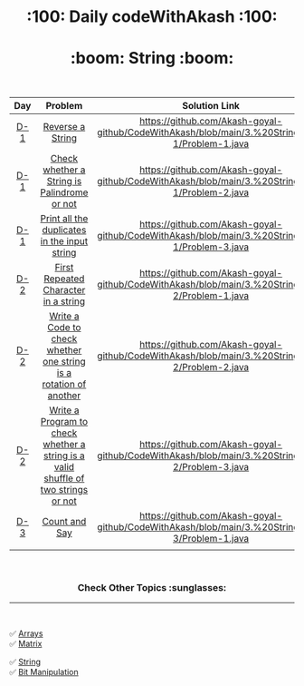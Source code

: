 

  <h1 align="center">:100: Daily codeWithAkash :100:</h1>
  

  <h1 align="center">:boom: String :boom: </h1>


<br>


|Day|Problem|Solution Link|Difficulty|
|:----:|:---:|:---:|:---:|
|[D-1](https://github.com/Akash-goyal-github/CodeWithAkash/tree/main/3.%20String/Day-1)|[Reverse a String](https://leetcode.com/problems/reverse-string/)|https://github.com/Akash-goyal-github/CodeWithAkash/blob/main/3.%20String/Day-1/Problem-1.java|Beginner|
|[D-1](https://github.com/Akash-goyal-github/CodeWithAkash/tree/main/3.%20String/Day-1)|[Check whether a String is Palindrome or not](https://practice.geeksforgeeks.org/problems/palindrome-string0817/1)|https://github.com/Akash-goyal-github/CodeWithAkash/blob/main/3.%20String/Day-1/Problem-2.java|Beginner|
|[D-1](https://github.com/Akash-goyal-github/CodeWithAkash/tree/main/3.%20String/Day-1)|[Print all the duplicates in the input string](https://www.geeksforgeeks.org/print-all-the-duplicates-in-the-input-string/)|https://github.com/Akash-goyal-github/CodeWithAkash/blob/main/3.%20String/Day-1/Problem-3.java|Beginner***|
|[D-2](https://github.com/Akash-goyal-github/CodeWithAkash/tree/main/3.%20String/Day-2)|[First Repeated Character in a string](https://practice.geeksforgeeks.org/problems/repeated-character2058/1#)|https://github.com/Akash-goyal-github/CodeWithAkash/blob/main/3.%20String/Day-2/Problem-1.java|Beginner***|
|[D-2](https://github.com/Akash-goyal-github/CodeWithAkash/tree/main/3.%20String/Day-2)|[Write a Code to check whether one string is a rotation of another](https://practice.geeksforgeeks.org/problems/check-if-strings-are-rotations-of-each-other-or-not-1587115620/1)|https://github.com/Akash-goyal-github/CodeWithAkash/blob/main/3.%20String/Day-2/Problem-2.java|Easy***|
|[D-2](https://github.com/Akash-goyal-github/CodeWithAkash/tree/main/3.%20String/Day-2)|[Write a Program to check whether a string is a valid shuffle of two strings or not](https://leetcode.com/problems/interleaving-string/)|https://github.com/Akash-goyal-github/CodeWithAkash/blob/main/3.%20String/Day-2/Problem-3.java|Advanced***|
|[D-3](https://github.com/Akash-goyal-github/CodeWithAkash/tree/main/3.%20String/Day-3)|[Count and Say](https://leetcode.com/problems/count-and-say/)|https://github.com/Akash-goyal-github/CodeWithAkash/blob/main/3.%20String/Day-3/Problem-1.java|Easy***|
|<img width=300/>|<img width=500/>|<img width=500/>|<img width=300/>|



<br>

  <h3 align="center"> Check Other Topics :sunglasses: </h3>

---
<br>

:white_check_mark: [Arrays](https://github.com/Akash-goyal-github/CodeWithAkash/tree/main/1.%20Arrays)  <img width=500/> :white_check_mark: [Matrix](https://github.com/Akash-goyal-github/CodeWithAkash/tree/main/2.%20Matrix)


:white_check_mark: [String](https://github.com/Akash-goyal-github/CodeWithAkash/tree/main/3.%20String)  <img width=500/> :white_check_mark: [Bit Manipulation](https://github.com/Akash-goyal-github/CodeWithAkash/tree/main/4.%20Bit%20Manupulation)



<br>
